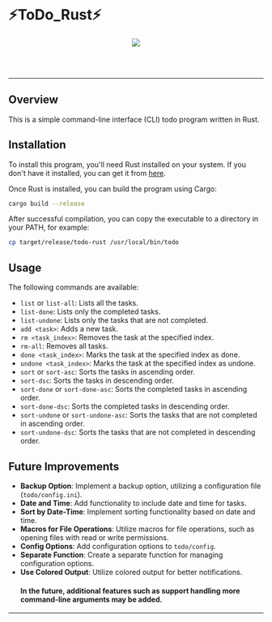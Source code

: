 # ⚡ToDo_Rust⚡
<p align="center">
  <img src="https://skillicons.dev/icons?i=rust" />
  <br/>
</p>
<br/><br/>

---

## Overview

This is a simple command-line interface (CLI) todo program written in Rust.

## Installation

To install this program, you'll need Rust installed on your system. If you don't have it installed, you can get it from [here](https://www.rust-lang.org/tools/install).

Once Rust is installed, you can build the program using Cargo:

```bash
cargo build --release
```

After successful compilation, you can copy the executable to a directory in your PATH, for example:

```bash
cp target/release/todo-rust /usr/local/bin/todo
```

## Usage

The following commands are available:

- `list` or `list-all`: Lists all the tasks.
- `list-done`: Lists only the completed tasks.
- `list-undone`: Lists only the tasks that are not completed.
- `add <task>`: Adds a new task.
- `rm <task_index>`: Removes the task at the specified index.
- `rm-all`: Removes all tasks.
- `done <task_index>`: Marks the task at the specified index as done.
- `undone <task_index>`: Marks the task at the specified index as undone.
- `sort` or `sort-asc`: Sorts the tasks in ascending order.
- `sort-dsc`: Sorts the tasks in descending order.
- `sort-done` or `sort-done-asc`: Sorts the completed tasks in ascending order.
- `sort-done-dsc`: Sorts the completed tasks in descending order.
- `sort-undone` or `sort-undone-asc`: Sorts the tasks that are not completed in ascending order.
- `sort-undone-dsc`: Sorts the tasks that are not completed in descending order.

## Future Improvements

- **Backup Option**: Implement a backup option, utilizing a configuration file (`todo/config.ini`).
- **Date and Time**: Add functionality to include date and time for tasks.
- **Sort by Date-Time**: Implement sorting functionality based on date and time.
- **Macros for File Operations**: Utilize macros for file operations, such as opening files with read or write permissions.
- **Config Options**: Add configuration options to `todo/config`.
- **Separate Function**: Create a separate function for managing configuration options.
- **Use Colored Output**: Utilize colored output for better notifications.
  #### In the future, additional features such as support handling more command-line arguments may be added.

---
